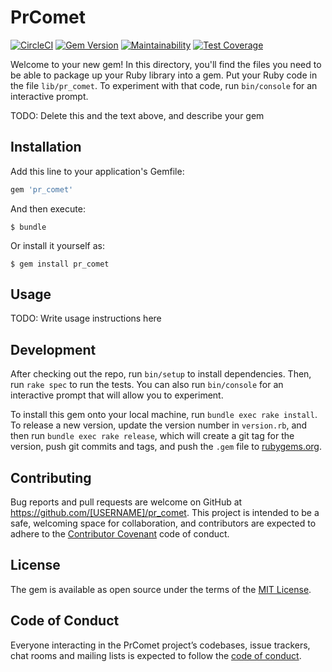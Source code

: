 # PrComet

[![CircleCI](https://circleci.com/gh/ryz310/pr_comet.svg?style=svg)](https://circleci.com/gh/ryz310/pr_comet) [![Gem Version](https://badge.fury.io/rb/pr_comet.svg)](https://badge.fury.io/rb/pr_comet) [![Maintainability](https://api.codeclimate.com/v1/badges/962618c106a548ed762b/maintainability)](https://codeclimate.com/github/ryz310/pr_comet/maintainability) [![Test Coverage](https://api.codeclimate.com/v1/badges/962618c106a548ed762b/test_coverage)](https://codeclimate.com/github/ryz310/pr_comet/test_coverage)

Welcome to your new gem! In this directory, you'll find the files you need to be able to package up your Ruby library into a gem. Put your Ruby code in the file `lib/pr_comet`. To experiment with that code, run `bin/console` for an interactive prompt.

TODO: Delete this and the text above, and describe your gem

## Installation

Add this line to your application's Gemfile:

```ruby
gem 'pr_comet'
```

And then execute:

    $ bundle

Or install it yourself as:

    $ gem install pr_comet

## Usage

TODO: Write usage instructions here

## Development

After checking out the repo, run `bin/setup` to install dependencies. Then, run `rake spec` to run the tests. You can also run `bin/console` for an interactive prompt that will allow you to experiment.

To install this gem onto your local machine, run `bundle exec rake install`. To release a new version, update the version number in `version.rb`, and then run `bundle exec rake release`, which will create a git tag for the version, push git commits and tags, and push the `.gem` file to [rubygems.org](https://rubygems.org).

## Contributing

Bug reports and pull requests are welcome on GitHub at https://github.com/[USERNAME]/pr_comet. This project is intended to be a safe, welcoming space for collaboration, and contributors are expected to adhere to the [Contributor Covenant](http://contributor-covenant.org) code of conduct.

## License

The gem is available as open source under the terms of the [MIT License](https://opensource.org/licenses/MIT).

## Code of Conduct

Everyone interacting in the PrComet project’s codebases, issue trackers, chat rooms and mailing lists is expected to follow the [code of conduct](https://github.com/[USERNAME]/pr_comet/blob/master/CODE_OF_CONDUCT.md).
